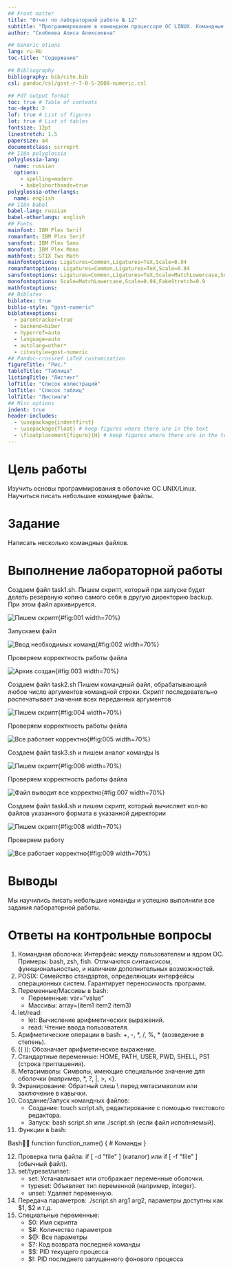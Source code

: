 ```yaml
---
## Front matter
title: "Отчет по лабораторной работе № 12"
subtitle: "Программирование в командном процессоре ОС LINUX. Командные файлы"
author: "Скобеева Алиса Алексеевна"

## Generic otions
lang: ru-RU
toc-title: "Содержание"

## Bibliography
bibliography: bib/cite.bib
csl: pandoc/csl/gost-r-7-0-5-2008-numeric.csl

## Pdf output format
toc: true # Table of contents
toc-depth: 2
lof: true # List of figures
lot: true # List of tables
fontsize: 12pt
linestretch: 1.5
papersize: a4
documentclass: scrreprt
## I18n polyglossia
polyglossia-lang:
  name: russian
  options:
	- spelling=modern
	- babelshorthands=true
polyglossia-otherlangs:
  name: english
## I18n babel
babel-lang: russian
babel-otherlangs: english
## Fonts
mainfont: IBM Plex Serif
romanfont: IBM Plex Serif
sansfont: IBM Plex Sans
monofont: IBM Plex Mono
mathfont: STIX Two Math
mainfontoptions: Ligatures=Common,Ligatures=TeX,Scale=0.94
romanfontoptions: Ligatures=Common,Ligatures=TeX,Scale=0.94
sansfontoptions: Ligatures=Common,Ligatures=TeX,Scale=MatchLowercase,Scale=0.94
monofontoptions: Scale=MatchLowercase,Scale=0.94,FakeStretch=0.9
mathfontoptions:
## Biblatex
biblatex: true
biblio-style: "gost-numeric"
biblatexoptions:
  - parentracker=true
  - backend=biber
  - hyperref=auto
  - language=auto
  - autolang=other*
  - citestyle=gost-numeric
## Pandoc-crossref LaTeX customization
figureTitle: "Рис."
tableTitle: "Таблица"
listingTitle: "Листинг"
lofTitle: "Список иллюстраций"
lotTitle: "Список таблиц"
lolTitle: "Листинги"
## Misc options
indent: true
header-includes:
  - \usepackage{indentfirst}
  - \usepackage{float} # keep figures where there are in the text
  - \floatplacement{figure}{H} # keep figures where there are in the text
---
```


# Цель работы

Изучить основы программирования в оболочке ОС UNIX/Linux. Научиться писать небольшие командные файлы.

# Задание

Написать несколько командных файлов.

# Выполнение лабораторной работы

Создаем файл task1.sh. Пишем скрипт, который при запуске будет делать резервную копию самого себя в другую директорию backup. При этом файл архивируется.

![Пишем скрипт](image/1.png){#fig:001 width=70%}

Запускаем файл

![Ввод необходимых команд](image/2.png){#fig:002 width=70%}

Проверяем корректность работы файла

![Архив создан](image/3.png){#fig:003 width=70%}

Создаем файл task2.sh Пишем командный файл, обрабатывающий любое число аргументов командной строки. Скрипт последовательно распечатывает значения всех переданных аргументов

![Пишем скрипт](image/4.png){#fig:004 width=70%}

Проверяем корректность работы файла

![Все работает корректно](image/5.png){#fig:005 width=70%}

Создаем файл task3.sh и пишем аналог команды ls

![Пишем скрипт](image/6.png){#fig:006 width=70%}

Проверяем корректность работы файла

![Файл выводит все корректно](image/7.png){#fig:007 width=70%}

Создаем файл task4.sh и пишем скрипт, который вычисляет кол-во файлов указанного формата в указанной директории

![Пишем скрипт](image/8.png){#fig:008 width=70%}

Проверяем работу

![Все работает корректно](image/9.png){#fig:009 width=70%}

# Выводы

Мы научились писать небольшие команды и успешно выполнили все задания лабораторной работы.

# Ответы на контрольные вопросы

1.  Командная оболочка: Интерфейс между пользователем и ядром ОС. Примеры: bash, zsh, fish. Отличаются синтаксисом, функциональностью, и наличием дополнительных возможностей.
2.  POSIX: Семейство стандартов, определяющих интерфейсы операционных систем. Гарантирует переносимость программ.
3.  Переменные/Массивы в bash:
    *   Переменные: var="value"
    *   Массивы: array=(item1 item2 item3)
4.  let/read:
    *   let: Вычисление арифметических выражений.
    *   read: Чтение ввода пользователя.
5.  Арифметические операции в bash: +, -, *, /, %, * (возведение в степень).
6.  (( )): Обозначает арифметическое выражение.
7.  Стандартные переменные: HOME, PATH, USER, PWD, SHELL, PS1 (строка приглашения).
8.  Метасимволы: Символы, имеющие специальное значение для оболочки (например, *, ?, |, >, <).
9.  Экранирование: Обратный слеш \ перед метасимволом или заключение в кавычки.
10. Создание/Запуск командных файлов:
    *   Создание: touch script.sh, редактирование с помощью текстового редактора.
    *   Запуск: bash script.sh или ./script.sh (если файл исполняемый).
11. Функции в bash:

Bash
    function function_name() {
        # Команды
    }
    

12. Проверка типа файла: if [ -d "file" ] (каталог) или if [ -f "file" ] (обычный файл).
13. set/typeset/unset:
    *   set: Устанавливает или отображает переменные оболочки.
    *   typeset: Объявляет тип переменной (например, integer).
    *   unset: Удаляет переменную.
14. Передача параметров: ./script.sh arg1 arg2, параметры доступны как $1, $2 и т.д.
15. Специальные переменные:
    *   $0: Имя скрипта
    *   $#: Количество параметров
    *   $@: Все параметры
    *   $?: Код возврата последней команды
    *   $$: PID текущего процесса
    *   $!: PID последнего запущенного фонового процесса
